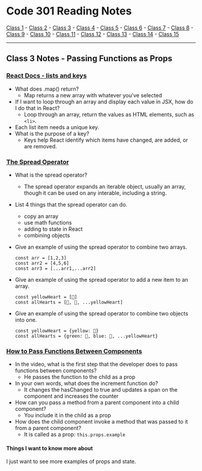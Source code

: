 # Code 301 Reading Notes

[Class 1](https://mel-johnston.github.io/reading-notes/301/class1) -
[Class 2](https://mel-johnston.github.io/reading-notes/301/class2) -
[Class 3](https://mel-johnston.github.io/reading-notes/301/class3) -
[Class 4](https://mel-johnston.github.io/reading-notes/301/class4) -
[Class 5](https://mel-johnston.github.io/reading-notes/301/class5) -
[Class 6](https://mel-johnston.github.io/reading-notes/301/class6) -
[Class 7](https://mel-johnston.github.io/reading-notes/301/class7) -
[Class 8](https://mel-johnston.github.io/reading-notes/301/class8) -
[Class 9](https://mel-johnston.github.io/reading-notes/301/class9) -
[Class 10](https://mel-johnston.github.io/reading-notes/301/class10) -
[Class 11](https://mel-johnston.github.io/reading-notes/301/class11) -
[Class 12](https://mel-johnston.github.io/reading-notes/301/class12) -
[Class 13](https://mel-johnston.github.io/reading-notes/301/class13) -
[Class 14](https://mel-johnston.github.io/reading-notes/301/class14) -
[Class 15](https://mel-johnston.github.io/reading-notes/301/class15)

---

## Class 3 Notes - Passing Functions as Props

### [React Docs - lists and keys](https://reactjs.org/docs/lists-and-keys.html)

- What does .map() return?
  - Map returns a new array with whatever you've selected
- If I want to loop through an array and display each value in JSX, how do I do that in React?
  - Loop through an array, return the values as HTML elements, such as `<li>`.
- Each list item needs a unique key.
- What is the purpose of a key?
  - Keys help React identify which items have changed, are added, or are removed.

### [The Spread Operator](https://medium.com/coding-at-dawn/how-to-use-the-spread-operator-in-javascript-b9e4a8b06fab)

- What is the spread operator?
  - The spread operator expands an iterable object, usually an array, though it can be used on any interable, including a string.
- List 4 things that the spread operator can do.
  - copy an array
  - use math functions
  - adding to state in React
  - combining objects
- Give an example of using the spread operator to combine two arrays.
      
      const arr = [1,2,3]
      const arr2 = [4,5,6]
      const arr3 = [...arr1,...arr2]

- Give an example of using the spread operator to add a new item to an array.

      const yellowHeart = [💛]
      const allHearts = [💚, 💙, ...yellowHeart]

- Give an example of using the spread operator to combine two objects into one.

      const yellowHeart = {yellow: 💛}
      const allHearts = {green: 💚, blue: 💙, ...yellowHeart}

### [How to Pass Functions Between Components](https://www.youtube.com/watch?v=c05OL7XbwXU&ab_channel=SteveGriffith-Prof3ssorSt3v3)

- In the video, what is the first step that the developer does to pass functions between components?
  - He passes the function to the child as a prop
- In your own words, what does the increment function do?
  - It changes the hasChanged to true and updates a span on the component and increases the counter
- How can you pass a method from a parent component into a child component?
  - You include it in the child as a prop
- How does the child component invoke a method that was passed to it from a parent component?
  - It is called as a prop: `this.props.example`

#### Things I want to know more about

I just want to see more examples of props and state.